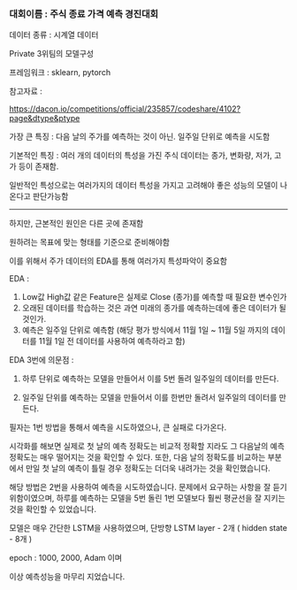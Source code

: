 ### 대회이름 : 주식 종료 가격 예측 경진대회

데이터 종류 : 시계열 데이터

Private 3위팀의 모델구성

프레임워크 : sklearn, pytorch



참고자료 :

https://dacon.io/competitions/official/235857/codeshare/4102?page&dtype&ptype



가장 큰 특징 : 다음 날의 주가를 예측하는 것이 아닌. 일주일 단위로 예측을 시도함

기본적인 특징 : 여러 개의 데이터의 특성을 가진 주식 데이터는 종가, 변화량, 저가, 고가 등이 존재함.

일반적인 특성으로는 여러가지의 데이터 특성을 가지고 고려해야 좋은 성능의 모델이 나온다고 판단가능함

---

하지만, 근본적인 원인은 다른 곳에 존재함

원하려는 목표에 맞는 형태를 기준으로 준비해야함

이를 위해서 주가 데이터의 EDA를 통해 여러가지 특성파악이 중요함



EDA : 

1. Low값 High값 같은 Feature은 실제로 Close (종가)를 예측할 때 필요한 변수인가
2. 오래된 데이터를 학습하는 것은 과연 미래의 종가를 예측하는데에 좋은 데이터가 될 것인가.
3. 예측은 일주일 단위로 예측함 (해당 평가 방식에서 11월 1일 ~ 11월 5일 까지의 데이터를 11월 1일 전 데이터를 사용하여 예측하라고 함)



EDA 3번에 의문점 : 

1. 하루 단위로 예측하는 모델을 만들어서 이를 5번 돌려 일주일의 데이터를 만든다.

2. 일주일 단위를 예측하는 모델을 만들어서 이를 한번만 돌려서 일주일의 데이터를 만든다.



필자는 1번 방법을 통해서 예측을 시도하였으나, 큰 실패로 다가온다.

시각화를 해보면 실제로 첫 날의 예측 정확도는 비교적 정확할 지라도 그 다음날의 예측 정확도는 매우 떨어지는 것을 확인할 수 있다. 또한, 다음 날의 정확도를 비교하는 부분에서 만일 첫 날의 예측이 틀릴 경우 정확도는 더더욱 내려가는 것을 확인했습니다.



해당 방법은 2번을 사용하여 예측을 시도하였습니다. 문제에서 요구하는 사항을 잘 듣기 위함이였으며, 하루를 예측하는 모델을 5번 돌린 1번 모델보다 훨씬 평균선을 잘 지키는 것을 확인할 수 있었습니다.



모델은 매우 간단한 LSTM을 사용하였으며, 단방향 LSTM layer - 2개 ( hidden state - 8개 )



epoch : 1000, 2000, Adam 이며



이상 예측성능을 마무리 지었습니다.